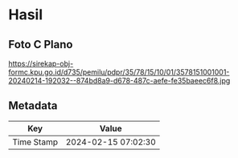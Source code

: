 # Hasil

## Foto C Plano

https://sirekap-obj-formc.kpu.go.id/d735/pemilu/pdpr/35/78/15/10/01/3578151001001-20240214-192032--874bd8a9-d678-487c-aefe-fe35baeec6f8.jpg


## Metadata

| Key        | Value               |
| ---------- | ------------------- |
| Time Stamp | 2024-02-15 07:02:30 |



